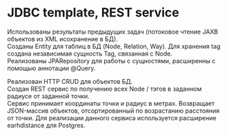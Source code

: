 # JDBC template, REST service

Использованы результаты предыдущих задач (потоковое чтение JAXB объектов из XML исохранение в БД).  
Созданы Entity для таблиц в БД (Node, Relation, Way). Для хранения tag создана независимая сущность Tag, связанная с Node.  
Реализованы JPARepository для работы с сущностями, расширенны с помощью аннотации @Query.

Реализован HTTP CRUD для объектов БД.  
Создан REST сервис по получению всех Node / тэгов в заданном радиусе от заданной точки.  
Сервис принимает координаты точки и радиус в метрах. Возвращает JSON-массив объектов, отсортированный по возрастанию расстояния от точки.
Для реализации данного сервиса используется расширение earhdistance для Postgres.
